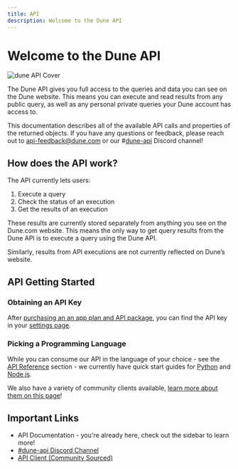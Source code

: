 ```yaml
---
title: API
description: Welcome to the Dune API
---
```


# Welcome to the Dune API

![dune API Cover](images/dune_api_cover.jpg)

The Dune API gives you full access to the queries and data you can see on the Dune website. This means you can execute and read results from any public query, as well as any personal private queries your Dune account has access to.

This documentation describes all of the available API calls and properties of the returned objects. If you have any questions or feedback, please reach out to [api-feedback@dune.com](mailto:api-feedback@dune.com) or our #[dune-api](https://discord.com/channels/757637422384283659/1019910980634939433) Discord channel!


## How does the API work?

The API currently lets users:

1. Execute a query
2. Check the status of an execution
3. Get the results of an execution

These results are currently stored separately from anything you see on the Dune.com website. This means the only way to get query results from the Dune API is to execute a query using the Dune API.

Similarly, results from API executions are not currently reflected on Dune’s website.

## API Getting Started

### Obtaining an API Key
After [purchasing an an app plan and API package](https://dune.com/pricing), you can find the API key in your [settings page](https://dune.com/settings/api). 

### Picking a Programming Language
While you can consume our API in the language of your choice - see the [API Reference](api-reference/authentication.md) section - we currently have quick start guides for [Python](quick-start/api-py.md) and [Node.js](quick-start/api-js.md).

We also have a variety of community clients available, [learn more about them on this page](../api/quick-start/community-clients.md)!

## Important Links
 - API Documentation - you're already here, check out the sidebar to learn more!
 - [#dune-api Discord Channel](https://discord.com/channels/757637422384283659/1019910980634939433)
 - [API Client (Community Sourced)](../api/quick-start/community-clients.md)
